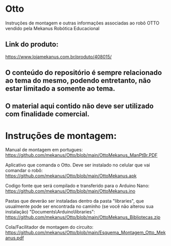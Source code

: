 # Otto
Instruções de montagem e outras informações associadas ao robô OTTO vendido pela Mekanus Robótica Educacional



## Link do produto: 

https://www.lojamekanus.com.br/produto/408015/


## O conteúdo do repositório é sempre relacionado ao tema do mesmo, podendo entretanto, não estar limitado a somente ao tema. 

## O material aqui contido não deve ser utilizado com finalidade comercial.


# Instruções de montagem:

Manual de montagem em portugues: https://github.com/mekanus/Otto/blob/main/OttoMekanus_ManPtBr.PDF


Aplicativo que comanda o Otto. Deve ser instalado no celular que vai comandar o robô: https://github.com/mekanus/Otto/blob/main/OttoMekanus.apk


Codigo fonte que será compilado e transferido para o Arduino Nano: https://github.com/mekanus/Otto/blob/main/OttoMekanus.ino


Pastas que deverão ser instaladas dentro da pasta "libraries", que usualmente pode ser encontrada no caminho (se você não  alterou sua instalação) "Documents\Arduino\libraries": https://github.com/mekanus/Otto/blob/main/OttoMekanus_Bibliotecas.zip


Cola/Facilitador de montagem do circuito: https://github.com/mekanus/Otto/blob/main/Esquema_Montagem_Otto_Mekanus.pdf

